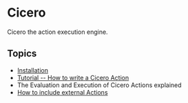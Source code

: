 # Cicero

Cicero the action execution engine.

## Topics

- [Installation](./installation.md)
- [Tutorial -- How to write a Cicero Action](./tutorial.md)
- The Evaluation and Execution of Cicero Actions explained
- [How to include external Actions](./how-to-include-external-actions.md)
